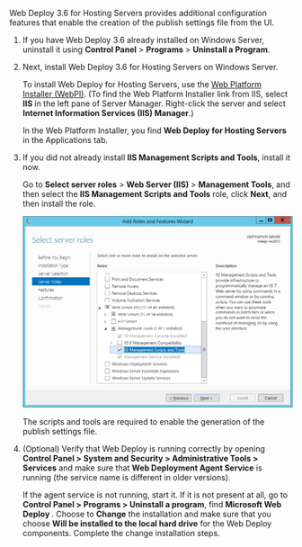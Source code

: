 Web Deploy 3.6 for Hosting Servers provides additional configuration features that enable the creation of the publish settings file from the UI.

1. If you have Web Deploy 3.6 already installed on Windows Server, uninstall it using **Control Panel** > **Programs** > **Uninstall a Program**.

2. Next, install Web Deploy 3.6 for Hosting Servers on Windows Server.

    To install Web Deploy for Hosting Servers, use the [Web Platform Installer (WebPI)](https://www.microsoft.com/web/downloads/platform.aspx). (To find the Web Platform Installer link from IIS, select **IIS** in the left pane of Server Manager. Right-click the server and select **Internet Information Services (IIS) Manager**.)

    In the Web Platform Installer, you find **Web Deploy for Hosting Servers** in the Applications tab.

3. If you did not already install **IIS Management Scripts and Tools**, install it now.

    Go to **Select server roles** > **Web Server (IIS)** > **Management Tools**, and then select the **IIS Management Scripts and Tools** role, click **Next**, and then install the role.

    ![Install IIS Management Scripts and Tools](../../deployment/media/tutorial-iis-management-scripts-and-tools.png)

    The scripts and tools are required to enable the generation of the publish settings file.

4. (Optional) Verify that Web Deploy is running correctly by opening  **Control Panel > System and Security > Administrative Tools > Services** and make sure that **Web Deployment Agent Service** is running (the service name is different in older versions).

    If the agent service is not running, start it. If it is not present at all, go to **Control Panel > Programs > Uninstall a program**, find **Microsoft Web Deploy <version>**. Choose to **Change** the installation and make sure that you choose  **Will be installed to the local hard drive** for the Web Deploy components. Complete the change installation steps.